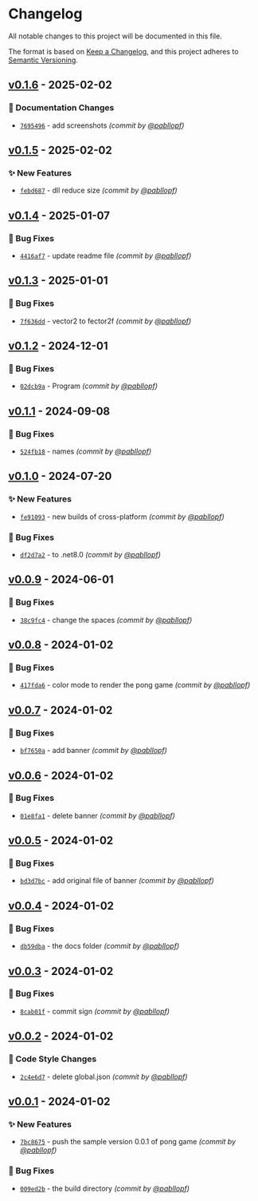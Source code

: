 # Changelog
All notable changes to this project will be documented in this file.

The format is based on [Keep a Changelog](https://keepachangelog.com/en/1.0.0/),
and this project adheres to [Semantic Versioning](https://semver.org/spec/v2.0.0.html).

## [v0.1.6] - 2025-02-02
### :memo: Documentation Changes
- [`7695496`](https://github.com/pabllopf/Alis.Sample.Pong/commit/76954961d34e9297fd833a9152db9c16ad51fc44) - add screenshots *(commit by [@pabllopf](https://github.com/pabllopf))*


## [v0.1.5] - 2025-02-02
### :sparkles: New Features
- [`febd687`](https://github.com/pabllopf/Alis.Sample.Pong/commit/febd687957f44f8d7c22b8be71f6c97d688c9467) - dll reduce size *(commit by [@pabllopf](https://github.com/pabllopf))*


## [v0.1.4] - 2025-01-07
### :bug: Bug Fixes
- [`4416af7`](https://github.com/pabllopf/Alis.Sample.Pong/commit/4416af70bafd0e1fa217c79ef5cf977e4af37965) - update readme file *(commit by [@pabllopf](https://github.com/pabllopf))*


## [v0.1.3] - 2025-01-01
### :bug: Bug Fixes
- [`7f636dd`](https://github.com/pabllopf/Alis.Sample.Pong/commit/7f636dd7b47e939b17c7685e6c8ccaa0ba5f062f) - vector2 to fector2f *(commit by [@pabllopf](https://github.com/pabllopf))*


## [v0.1.2] - 2024-12-01
### :bug: Bug Fixes
- [`02dcb9a`](https://github.com/pabllopf/Alis.Sample.Pong/commit/02dcb9a6f0ce827befae7ef3cca8586cbc46b1f2) - Program *(commit by [@pabllopf](https://github.com/pabllopf))*


## [v0.1.1] - 2024-09-08
### :bug: Bug Fixes
- [`524fb18`](https://github.com/pabllopf/Alis.Sample.Pong/commit/524fb1893d1384a97d8efc324b24ad0f6ca3e254) - names *(commit by [@pabllopf](https://github.com/pabllopf))*


## [v0.1.0] - 2024-07-20
### :sparkles: New Features
- [`fe91093`](https://github.com/pabllopf/Alis.Sample.Pong/commit/fe910930f5457972090cf72bde2a1cf734e3be65) - new builds of cross-platform *(commit by [@pabllopf](https://github.com/pabllopf))*

### :bug: Bug Fixes
- [`df2d7a2`](https://github.com/pabllopf/Alis.Sample.Pong/commit/df2d7a26b3b4e34c38994b90d9d645a3f8d3f578) - to .net8.0 *(commit by [@pabllopf](https://github.com/pabllopf))*


## [v0.0.9] - 2024-06-01
### :bug: Bug Fixes
- [`38c9fc4`](https://github.com/pabllopf/Alis.Sample.Pong/commit/38c9fc42fc1db18bf9281a7591af9e37798e58f0) - change the spaces *(commit by [@pabllopf](https://github.com/pabllopf))*


## [v0.0.8] - 2024-01-02
### :bug: Bug Fixes
- [`417fda6`](https://github.com/pabllopf/Alis.Sample.Pong/commit/417fda6503859e39f87fad3feaec1ebd45093a33) - color mode to render the pong game *(commit by [@pabllopf](https://github.com/pabllopf))*


## [v0.0.7] - 2024-01-02
### :bug: Bug Fixes
- [`bf7650a`](https://github.com/pabllopf/Alis.Sample.Pong/commit/bf7650a185ab5b2400f40109e9b2b1c9558b30b7) - add banner *(commit by [@pabllopf](https://github.com/pabllopf))*


## [v0.0.6] - 2024-01-02
### :bug: Bug Fixes
- [`01e8fa1`](https://github.com/pabllopf/Alis.Sample.Pong/commit/01e8fa186ade3abded02ccbebe59fa01b0d5ce46) - delete banner *(commit by [@pabllopf](https://github.com/pabllopf))*


## [v0.0.5] - 2024-01-02
### :bug: Bug Fixes
- [`bd3d7bc`](https://github.com/pabllopf/Alis.Sample.Pong/commit/bd3d7bc3c1a9a2cfae5fc1ce52445ecf69879374) - add original file of banner *(commit by [@pabllopf](https://github.com/pabllopf))*


## [v0.0.4] - 2024-01-02
### :bug: Bug Fixes
- [`db59dba`](https://github.com/pabllopf/Alis.Sample.Pong/commit/db59dba1caa6b25a45d27877436247273b147e91) - the docs folder *(commit by [@pabllopf](https://github.com/pabllopf))*


## [v0.0.3] - 2024-01-02
### :bug: Bug Fixes
- [`8cab01f`](https://github.com/pabllopf/Alis.Sample.Pong/commit/8cab01f0f83b3df630c3de1a0be7656031392c58) - commit sign *(commit by [@pabllopf](https://github.com/pabllopf))*


## [v0.0.2] - 2024-01-02
### :art: Code Style Changes
- [`2c4e6d7`](https://github.com/pabllopf/Alis.Sample.Pong/commit/2c4e6d73cd3a219cec8b72357e65be130b1fd765) - delete global.json *(commit by [@pabllopf](https://github.com/pabllopf))*


## [v0.0.1] - 2024-01-02
### :sparkles: New Features
- [`7bc8675`](https://github.com/pabllopf/Alis.Sample.Pong/commit/7bc8675f38a55a717fcf375611fe903da6c1de4a) - push the sample version 0.0.1 of pong game *(commit by [@pabllopf](https://github.com/pabllopf))*

### :bug: Bug Fixes
- [`009ed2b`](https://github.com/pabllopf/Alis.Sample.Pong/commit/009ed2b21af7cf91f30d64b87cd426441e43b7f7) - the build directory *(commit by [@pabllopf](https://github.com/pabllopf))*


[v0.0.1]: https://github.com/pabllopf/Alis.Sample.Pong/compare/v0.0.0...v0.0.1
[v0.0.2]: https://github.com/pabllopf/Alis.Sample.Pong/compare/v0.0.1...v0.0.2
[v0.0.3]: https://github.com/pabllopf/Alis.Sample.Pong/compare/v0.0.2...v0.0.3
[v0.0.4]: https://github.com/pabllopf/Alis.Sample.Pong/compare/v0.0.3...v0.0.4
[v0.0.5]: https://github.com/pabllopf/Alis.Sample.Pong/compare/v0.0.4...v0.0.5
[v0.0.6]: https://github.com/pabllopf/Alis.Sample.Pong/compare/v0.0.5...v0.0.6
[v0.0.7]: https://github.com/pabllopf/Alis.Sample.Pong/compare/v0.0.6...v0.0.7
[v0.0.8]: https://github.com/pabllopf/Alis.Sample.Pong/compare/v0.0.7...v0.0.8
[v0.0.9]: https://github.com/pabllopf/Alis.Sample.Pong/compare/v0.0.8...v0.0.9
[v0.1.0]: https://github.com/pabllopf/Alis.Sample.Pong/compare/v0.0.9...v0.1.0
[v0.1.1]: https://github.com/pabllopf/Alis.Sample.Pong/compare/v0.1.0...v0.1.1
[v0.1.2]: https://github.com/pabllopf/Alis.Sample.Pong/compare/v0.1.1...v0.1.2
[v0.1.3]: https://github.com/pabllopf/Alis.Sample.Pong/compare/v0.1.2...v0.1.3
[v0.1.4]: https://github.com/pabllopf/Alis.Sample.Pong/compare/v0.1.3...v0.1.4
[v0.1.5]: https://github.com/pabllopf/Alis.Sample.Pong/compare/v0.1.4...v0.1.5
[v0.1.6]: https://github.com/pabllopf/Alis.Sample.Pong/compare/v0.1.5...v0.1.6
